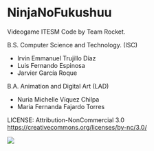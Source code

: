 # NinjaNoFukushuu
Videogame ITESM
Code by Team Rocket.

B.S. Computer Science and Technology. (ISC) 
* Irvin Emmanuel Trujillo Díaz
* Luis Fernando Espinosa
* Jarvier García Roque

B.A. Animation and Digital Art (LAD)

* Nuria Michelle Víquez Chilpa
* Maria Fernanda Fajardo Torres	

LICENSE: Attribution-NonCommercial 3.0  
https://creativecommons.org/licenses/by-nc/3.0/

![](https://cloud.githubusercontent.com/assets/12177670/14578636/d19cbb5c-0352-11e6-8a0d-88418d6caa2f.PNG)
